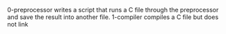 0-preprocessor writes a script that runs a C file through the preprocessor and save the result into another file.
1-compiler compiles a C file but does not link
